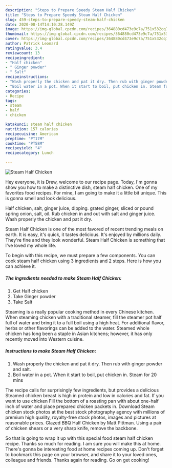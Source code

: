 ```yaml
---
description: "Steps to Prepare Speedy Steam Half Chicken"
title: "Steps to Prepare Speedy Steam Half Chicken"
slug: 459-steps-to-prepare-speedy-steam-half-chicken
date: 2020-08-14T14:10:28.149Z
image: https://img-global.cpcdn.com/recipes/364880cd473e9c7a/751x532cq70/steam-half-chicken-recipe-main-photo.jpg
thumbnail: https://img-global.cpcdn.com/recipes/364880cd473e9c7a/751x532cq70/steam-half-chicken-recipe-main-photo.jpg
cover: https://img-global.cpcdn.com/recipes/364880cd473e9c7a/751x532cq70/steam-half-chicken-recipe-main-photo.jpg
author: Patrick Leonard
ratingvalue: 3.4
reviewcount: 13
recipeingredient:
- "Half chicken"
- " Ginger powder"
- " Salt"
recipeinstructions:
- "Wash properly the chicken and pat it dry. Then rub with ginger powder and salt."
- "Boil water in a pot. When it start to boil, put chicken in. Steam for 20 mins"
categories:
- Recipe
tags:
- steam
- half
- chicken

katakunci: steam half chicken 
nutrition: 157 calories
recipecuisine: American
preptime: "PT17M"
cooktime: "PT58M"
recipeyield: "4"
recipecategory: Lunch

---
```



![Steam Half Chicken](https://img-global.cpcdn.com/recipes/364880cd473e9c7a/751x532cq70/steam-half-chicken-recipe-main-photo.jpg)

Hey everyone, it is Drew, welcome to our recipe page. Today, I'm gonna show you how to make a distinctive dish, steam half chicken. One of my favorites food recipes. For mine, I am going to make it a little bit unique. This is gonna smell and look delicious.

Half chicken, salt, ginger juice, dipping. grated ginger, sliced or pound spring onion, salt, oil. Rub chicken in and out with salt and ginger juice. Wash properly the chicken and pat it dry.

Steam Half Chicken is one of the most favored of recent trending meals on earth. It is easy, it's quick, it tastes delicious. It's enjoyed by millions daily. They're fine and they look wonderful. Steam Half Chicken is something that I've loved my whole life.


To begin with this recipe, we must prepare a few components. You can cook steam half chicken using 3 ingredients and 2 steps. Here is how you can achieve it.

##### The ingredients needed to make Steam Half Chicken:

1. Get Half chicken
1. Take  Ginger powder
1. Take  Salt


Steaming is a really popular cooking method in every Chinese kitchen. When steaming chicken with a traditional steamer, fill the steamer pot half full of water and bring it to a full boil using a high heat. For additional flavor, herbs or other flavorings can be added to the water. Steamed whole chicken has long been a staple in Asian kitchens; however, it has only recently moved into Western cuisine. 

##### Instructions to make Steam Half Chicken:

1. Wash properly the chicken and pat it dry. Then rub with ginger powder and salt.
1. Boil water in a pot. When it start to boil, put chicken in. Steam for 20 mins


The recipe calls for surprisingly few ingredients, but provides a delicious Steamed chicken breast is high in protein and low in calories and fat. If you want to use chicken Fill the bottom of a roasting pan with about one-half inch of water and place prepared chicken packets in. Download Steam chicken stock photos at the best stock photography agency with millions of premium high quality, royalty-free stock photos, images and pictures at reasonable prices. Glazed BBQ Half Chicken by Matt Pittman. Using a pair of chicken shears or a very sharp knife, remove the backbone. 

So that is going to wrap it up with this special food steam half chicken recipe. Thanks so much for reading. I am sure you will make this at home. There's gonna be interesting food at home recipes coming up. Don't forget to bookmark this page on your browser, and share it to your loved ones, colleague and friends. Thanks again for reading. Go on get cooking!
